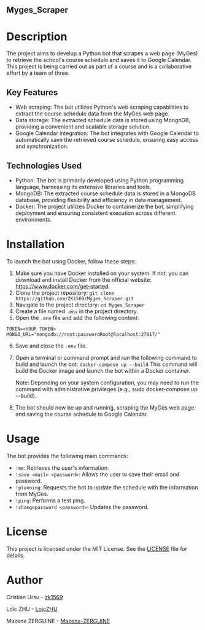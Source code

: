 ## Myges_Scraper

# Description

The project aims to develop a Python bot that scrapes a web page (MyGes) to retrieve the school's course schedule and saves it to Google Calendar. This project is being carried out as part of a course and is a collaborative effort by a team of three.

## Key Features
- Web scraping: The bot utilizes Python's web scraping capabilities to extract the course schedule data from the MyGes web page.
- Data storage: The extracted schedule data is stored using MongoDB, providing a convenient and scalable storage solution.
- Google Calendar integration: The bot integrates with Google Calendar to automatically save the retrieved course schedule, ensuring easy access and synchronization.

## Technologies Used
- Python: The bot is primarily developed using Python programming language, harnessing its extensive libraries and tools.
- MongoDB: The extracted course schedule data is stored in a MongoDB database, providing flexibility and efficiency in data management.
- Docker: The project utilizes Docker to containerize the bot, simplifying deployment and ensuring consistent execution across different environments.

# Installation

To launch the bot using Docker, follow these steps:

1. Make sure you have Docker installed on your system. If not, you can download and install Docker from the official website: https://www.docker.com/get-started.
2. Clone the project repository: `git clone https://github.com/ZK1569/Myges_Scraper.git`
3. Navigate to the project directory: `cd Myges_Scraper`
4. Create a file named `.env` in the project directory.
5. Open the `.env` file and add the following content:
```
TOKEN=<YOUR TOKEN>
MONGO_URL="mongodb://root:passwordRoot@localhost:27017/"
```
6. Save and close the `.env` file.
7. Open a terminal or command prompt and run the following command to build and launch the bot: `docker-compose up --build`
This command will build the Docker image and launch the bot within a Docker container.

    Note: Depending on your system configuration, you may need to run the command with administrative privileges (e.g., sudo docker-compose up --build).

8. The bot should now be up and running, scraping the MyGes web page and saving the course schedule to Google Calendar.

# Usage

The bot provides the following main commands:

- `!me`: Retrieves the user's information.
- `!save <mail> <password>`: Allows the user to save their email and password.
- `!planning`: Requests the bot to update the schedule with the information from MyGes.
- `!ping`: Performs a test ping.
- `!changepassword <password>`: Updates the password.

# License

This project is licensed under the MIT License. See the [LICENSE]() file for details.

# Author

Cristian Ursu - [zk1569](https://github.com/ZK1569)

Loïc ZHU - [LoicZHU](https://github.com/LoicZHU)

Mazene ZERGUINE - [Mazene-ZERGUINE](https://github.com/Mazene-ZERGUINE)